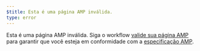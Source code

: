 ```yaml
---
$title: Esta é uma página AMP inválida.
type: error
---
```


Esta é uma página AMP inválida. Siga o workflow [valide sua página AMP](https://amp.dev/documentation/guides-and-tutorials/learn/validation-workflow/validate_amp/) para garantir que você esteja em conformidade com a [especificação AMP](https://amp.dev/documentation/guides-and-tutorials/learn/spec/amphtml/).
